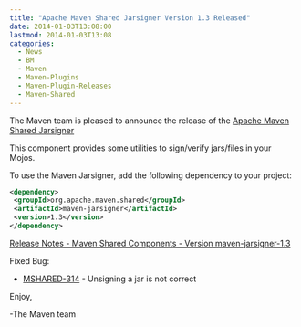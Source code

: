 ```yaml
---
title: "Apache Maven Shared Jarsigner Version 1.3 Released"
date: 2014-01-03T13:08:00
lastmod: 2014-01-03T13:08
categories:
  - News
  - BM
  - Maven
  - Maven-Plugins
  - Maven-Plugin-Releases
  - Maven-Shared
---
```

The Maven team is pleased to announce the release of 
the [Apache Maven Shared Jarsigner](http://maven.apache.org/shared/maven-jarsigner/)

This component provides some utilities to sign/verify jars/files in your Mojos.

To use the Maven Jarsigner, add the following dependency to your project:

```xml
<dependency>
 <groupId>org.apache.maven.shared</groupId>
 <artifactId>maven-jarsigner</artifactId>
 <version>1.3</version>
</dependency>
```

[Release Notes - Maven Shared Components - Version maven-jarsigner-1.3](https://jira.codehaus.org/secure/ReleaseNote.jspa?projectId=11761&version=19857&styleName=Html)

Fixed Bug:

 * [MSHARED-314](https://issues.apache.org/jira/browse/MSHARED-314) - Unsigning a jar is not correct

Enjoy,

-The Maven team
